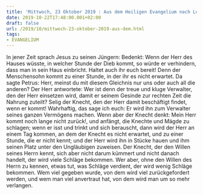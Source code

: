 ```yaml
---
title: 'Mittwoch, 23 Oktober 2019 : Aus dem Heiligen Evangelium nach Lukas - Lk 12,39-48.'
date: 2019-10-22T17:48:00.001+02:00
draft: false
url: /2019/10/mittwoch-23-oktober-2019-aus-dem.html
tags: 
- EVANGELIUM
---
```


In jener Zeit sprach Jesus zu seinen Jüngern: Bedenkt: Wenn der Herr des Hauses wüsste, in welcher Stunde der Dieb kommt, so würde er verhindern, dass man in sein Haus einbricht. Haltet auch ihr euch bereit! Denn der Menschensohn kommt zu einer Stunde, in der ihr es nicht erwartet. Da sagte Petrus: Herr, meinst du mit diesem Gleichnis nur uns oder auch all die anderen? Der Herr antwortete: Wer ist denn der treue und kluge Verwalter, den der Herr einsetzen wird, damit er seinem Gesinde zur rechten Zeit die Nahrung zuteilt? Selig der Knecht, den der Herr damit beschäftigt findet, wenn er kommt! Wahrhaftig, das sage ich euch: Er wird ihn zum Verwalter seines ganzen Vermögens machen. Wenn aber der Knecht denkt: Mein Herr kommt noch lange nicht zurück!, und anfängt, die Knechte und Mägde zu schlagen; wenn er isst und trinkt und sich berauscht, dann wird der Herr an einem Tag kommen, an dem der Knecht es nicht erwartet, und zu einer Stunde, die er nicht kennt; und der Herr wird ihn in Stücke hauen und ihm seinen Platz unter den Ungläubigen zuweisen. Der Knecht, der den Willen seines Herrn kennt, sich aber nicht darum kümmert und nicht danach handelt, der wird viele Schläge bekommen. Wer aber, ohne den Willen des Herrn zu kennen, etwas tut, was Schläge verdient, der wird wenig Schläge bekommen. Wem viel gegeben wurde, von dem wird viel zurückgefordert werden, und wem man viel anvertraut hat, von dem wird man um so mehr verlangen.